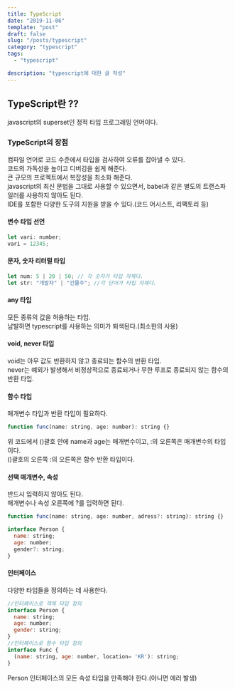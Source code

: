```yaml
---
title: TypeScript
date: "2019-11-06"
template: "post"
draft: false
slug: "/posts/typescript"
category: "typescript"
tags:
  - "typescript"

description: "typescript에 대한 글 작성"
---
```


## TypeScript란 ??

javascript의 superset인 정적 타입 프로그래밍 언어이다.

### TypeScript의 장점

컴파일 언어로 코드 수준에서 타입을 검사하여 오류를 잡아낼 수 있다.  
코드의 가독성을 높이고 디버깅을 쉽게 해준다.  
큰 규모의 프로젝트에서 복잡성을 최소화 해준다.  
javascript의 최신 문법을 그대로 사용할 수 있으면서, babel과 같은 별도의 트랜스파일러를 사용하지 않아도 된다.  
IDE를 포함한 다양한 도구의 지원을 받을 수 있다.(코드 어시스트, 리팩토리 등)

#### 변수 타입 선언

```js
let vari: number;
vari = 12345;
```

#### 문자, 숫자 리터럴 타입

```js
let num: 5 | 20 | 50; // 각 숫자가 타입 자체다.
let str: "개발자" | "건물주"; //각 단어가 타입 자체다.
```

#### any 타입

모든 종류의 값을 허용하는 타입.  
남발하면 typescript를 사용하는 의미가 퇴색된다.(최소한의 사용)

#### void, never 타입

void는 아무 값도 반환하지 않고 종료되는 함수의 반환 타입.  
never는 예외가 발생해서 비정상적으로 종료되거나 무한 루프로 종료되지 않는 함수의 반환 타입.

#### 함수 타입

매개변수 타입과 반환 타입이 필요하다.

```js
function func(name: string, age: number): string {}
```

위 코드에서 ()괄호 안에 name과 age는 매개변수이고, :의 오른쪽은 매개변수의 타입이다.  
()괄호의 오른쪽 :의 오른쪽은 함수 반환 타입이다.

#### 선택 매개변수, 속성

반드시 입력하지 않아도 된다.  
매개변수나 속성 오른쪽에 ?를 입력하면 된다.

```js
function func(name: string, age: number, adress?: string): string {}

interface Person {
  name: string;
  age: number;
  gender?: string;
}
```

#### 인터페이스

다양한 타입들을 정의하는 데 사용한다.

```js
//인터페이스로 객체 타입 정의
interface Person {
  name: string;
  age: number;
  gender: string;
}
//인터페이스로 함수 타입 정의
interface Func {
  (name: string, age: number, location= 'KR'): string;
}
```

Person 인터페이스의 모든 속성 타입을 만족해야 한다.(아니면 에러 발생)
